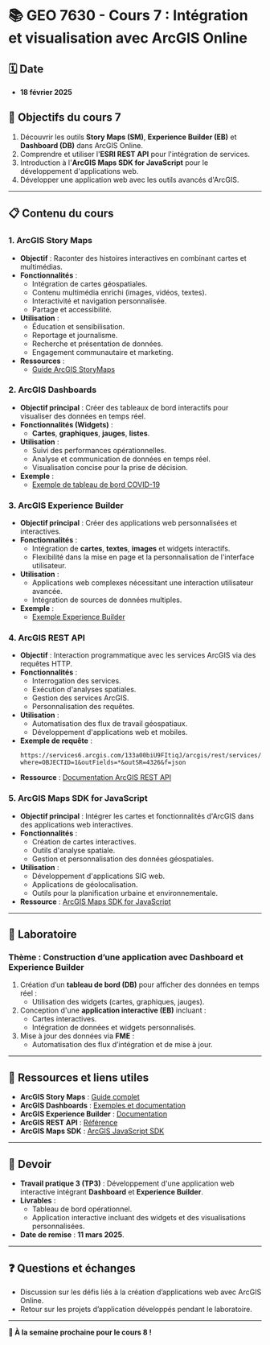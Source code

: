 # 📚 GEO 7630 - Cours 7 : Intégration et visualisation avec ArcGIS Online

## 🗓️ Date
- **18 février 2025**

## 🎯 Objectifs du cours 7
1. Découvrir les outils **Story Maps (SM)**, **Experience Builder (EB)** et **Dashboard (DB)** dans ArcGIS Online.
2. Comprendre et utiliser l'**ESRI REST API** pour l'intégration de services.
3. Introduction à l'**ArcGIS Maps SDK for JavaScript** pour le développement d'applications web.
4. Développer une application web avec les outils avancés d'ArcGIS.

---

## 📋 Contenu du cours

### **1. ArcGIS Story Maps**
- **Objectif** : Raconter des histoires interactives en combinant cartes et multimédias.
- **Fonctionnalités** :
  - Intégration de cartes géospatiales.
  - Contenu multimédia enrichi (images, vidéos, textes).
  - Interactivité et navigation personnalisée.
  - Partage et accessibilité.
- **Utilisation** :
  - Éducation et sensibilisation.
  - Reportage et journalisme.
  - Recherche et présentation de données.
  - Engagement communautaire et marketing.
- **Ressources** :
  - [Guide ArcGIS StoryMaps](https://www.esri.com/en-us/arcgis/products/arcgis-storymaps/resources)

### **2. ArcGIS Dashboards**
- **Objectif principal** : Créer des tableaux de bord interactifs pour visualiser des données en temps réel.
- **Fonctionnalités (Widgets)** :
  - **Cartes**, **graphiques**, **jauges**, **listes**.
- **Utilisation** :
  - Suivi des performances opérationnelles.
  - Analyse et communication de données en temps réel.
  - Visualisation concise pour la prise de décision.
- **Exemple** :
  - [Exemple de tableau de bord COVID-19](https://resources-covid19canada.hub.arcgis.com/apps/covid19canada::covid-19-health-dashboard-1/explore)

### **3. ArcGIS Experience Builder**
- **Objectif principal** : Créer des applications web personnalisées et interactives.
- **Fonctionnalités** :
  - Intégration de **cartes**, **textes**, **images** et widgets interactifs.
  - Flexibilité dans la mise en page et la personnalisation de l'interface utilisateur.
- **Utilisation** :
  - Applications web complexes nécessitant une interaction utilisateur avancée.
  - Intégration de sources de données multiples.
- **Exemple** :
  - [Exemple Experience Builder](https://experience.arcgis.com/experience/81905068380240fbb27407b3373eed9a)

### **4. ArcGIS REST API**
- **Objectif** : Interaction programmatique avec les services ArcGIS via des requêtes HTTP.
- **Fonctionnalités** :
  - Interrogation des services.
  - Exécution d'analyses spatiales.
  - Gestion des services ArcGIS.
  - Personnalisation des requêtes.
- **Utilisation** :
  - Automatisation des flux de travail géospatiaux.
  - Développement d'applications web et mobiles.
- **Exemple de requête** :
  ```http
  https://services6.arcgis.com/133a00biU9FItiqJ/arcgis/rest/services/Nouveau_test/FeatureServer/0/query?where=OBJECTID=1&outFields=*&outSR=4326&f=json
  ```
- **Ressource** : [Documentation ArcGIS REST API](https://developers.arcgis.com/rest/)

### **5. ArcGIS Maps SDK for JavaScript**
- **Objectif principal** : Intégrer les cartes et fonctionnalités d'ArcGIS dans des applications web interactives.
- **Fonctionnalités** :
  - Création de cartes interactives.
  - Outils d'analyse spatiale.
  - Gestion et personnalisation des données géospatiales.
- **Utilisation** :
  - Développement d'applications SIG web.
  - Applications de géolocalisation.
  - Outils pour la planification urbaine et environnementale.
- **Ressource** : [ArcGIS Maps SDK for JavaScript](https://developers.arcgis.com/javascript/latest/)

---

## 🧪 Laboratoire
### **Thème : Construction d’une application avec Dashboard et Experience Builder**
1. Création d’un **tableau de bord (DB)** pour afficher des données en temps réel :
   - Utilisation des widgets (cartes, graphiques, jauges).
2. Conception d'une **application interactive (EB)** incluant :
   - Cartes interactives.
   - Intégration de données et widgets personnalisés.
3. Mise à jour des données via **FME** :
   - Automatisation des flux d’intégration et de mise à jour.

---

## 📂 Ressources et liens utiles
- **ArcGIS Story Maps** : [Guide complet](https://www.esri.com/en-us/arcgis/products/arcgis-storymaps/resources)
- **ArcGIS Dashboards** : [Exemples et documentation](https://resources-covid19canada.hub.arcgis.com/apps/covid19canada::covid-19-health-dashboard-1/explore)
- **ArcGIS Experience Builder** : [Documentation](https://experience.arcgis.com/)
- **ArcGIS REST API** : [Référence](https://developers.arcgis.com/rest/)
- **ArcGIS Maps SDK** : [ArcGIS JavaScript SDK](https://developers.arcgis.com/javascript/latest/)

---

## 📝 Devoir
- **Travail pratique 3 (TP3)** : Développement d'une application web interactive intégrant **Dashboard** et **Experience Builder**.
- **Livrables** :
  - Tableau de bord opérationnel.
  - Application interactive incluant des widgets et des visualisations personnalisées.
- **Date de remise** : **11 mars 2025**.

---

## ❓ Questions et échanges
- Discussion sur les défis liés à la création d’applications web avec ArcGIS Online.
- Retour sur les projets d’application développés pendant le laboratoire.

---

**🚀 À la semaine prochaine pour le cours 8 !**

